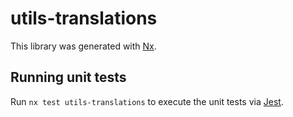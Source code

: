 # utils-translations

This library was generated with [Nx](https://nx.dev).

## Running unit tests

Run `nx test utils-translations` to execute the unit tests via [Jest](https://jestjs.io).
